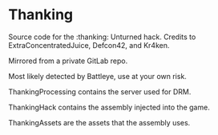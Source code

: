 # Thanking
Source code for the :thanking: Unturned hack. Credits to ExtraConcentratedJuice, Defcon42, and Kr4ken.

Mirrored from a private GitLab repo.

Most likely detected by Battleye, use at your own risk.

ThankingProcessing contains the server used for DRM.

ThankingHack contains the assembly injected into the game.

ThankingAssets are the assets that the assembly uses.

